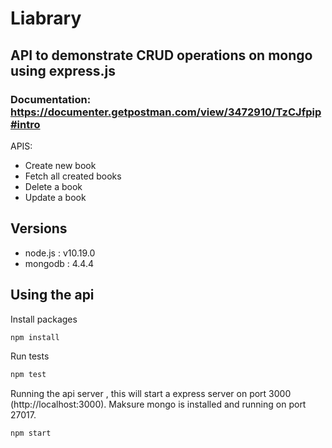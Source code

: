 # Liabrary
## API to demonstrate CRUD operations on mongo using express.js

### Documentation: https://documenter.getpostman.com/view/3472910/TzCJfpip#intro

APIS:
- Create new book
- Fetch all created books
- Delete a book
- Update a book

## Versions
- node.js : v10.19.0
- mongodb : 4.4.4

## Using the api

Install packages

```sh
npm install
```

Run tests

```sh
npm test
```

Running the api server , this will start a express server on port 3000 (http://localhost:3000). Maksure mongo is installed and running on port 27017. 

```sh
npm start
```